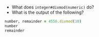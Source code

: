 * What does `integer#divmod(numeric)` do?
* What is the output of the following?
``` Ruby
number, remainder = 4556.divmod(10)
number
remainder
```
